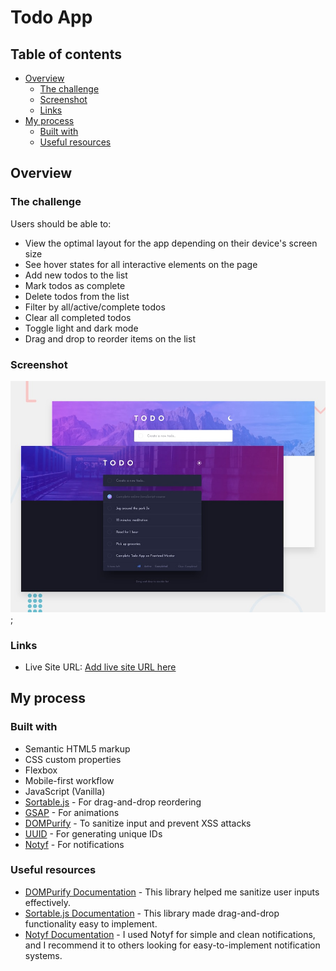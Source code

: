 # Todo App

## Table of contents

- [Overview](#overview)
  - [The challenge](#the-challenge)
  - [Screenshot](#screenshot)
  - [Links](#links)
- [My process](#my-process)
  - [Built with](#built-with)
  - [Useful resources](#useful-resources)

## Overview

### The challenge

Users should be able to:

- View the optimal layout for the app depending on their device's screen size
- See hover states for all interactive elements on the page
- Add new todos to the list
- Mark todos as complete
- Delete todos from the list
- Filter by all/active/complete todos
- Clear all completed todos
- Toggle light and dark mode
- Drag and drop to reorder items on the list

### Screenshot

![Todo App Screenshot](./design/desktop-preview.jpg);

### Links

- Live Site URL: [Add live site URL here](https://todoapppl.netlify.app/)

## My process

### Built with

- Semantic HTML5 markup
- CSS custom properties
- Flexbox
- Mobile-first workflow
- JavaScript (Vanilla)
- [Sortable.js](https://sortablejs.github.io/Sortable/) - For drag-and-drop reordering
- [GSAP](https://greensock.com/gsap/) - For animations
- [DOMPurify](https://github.com/cure53/DOMPurify) - To sanitize input and prevent XSS attacks
- [UUID](https://www.npmjs.com/package/uuid) - For generating unique IDs
- [Notyf](https://github.com/caroso1222/notyf) - For notifications

### Useful resources

- [DOMPurify Documentation](https://github.com/cure53/DOMPurify) - This library helped me sanitize user inputs effectively.
- [Sortable.js Documentation](https://sortablejs.github.io/Sortable/) - This library made drag-and-drop functionality easy to implement.
- [Notyf Documentation](https://github.com/caroso1222/notyf) - I used Notyf for simple and clean notifications, and I recommend it to others looking for easy-to-implement notification systems.
